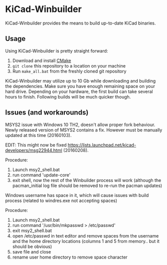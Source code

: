 # KiCad-Winbuilder
KiCad-Winbuilder provides the means to build up-to-date KiCad binaries.

## Usage
Using KiCad-Winbuilder is pretty straight forward:
1. Download and install [CMake](https://cmake.org/ "CMake Homepage")
2. `git clone` this repository to a location on your machine
3. Run `make_all.bat` from the freshly cloned git repository

KiCad-Winbuilder may utilize up to 10 Gb while downloading and building the dependencies. Make sure you have enough remaining space on your hard drive.
Depending on your hardware, the first build can take several hours to finish. Following builds will be much quicker though.

## Issues (and workarounds)

MSYS2 issue with Windows 10 TH2, doesn't allow proper fork behaviour.
Newly released version of MSYS2 contains a fix.  However must be manually updated at this time (20160103).

EDIT: This might now be fixed https://lists.launchpad.net/kicad-developers/msg22944.html (20160208).

Procedure:

1. Launch msy2_shell.bat
2. run command 'update-core'
3. exit shell, now the rest of the Winbuilder process will work (although the pacman_initial log file should be removed to re-run the pacman updates)


Windows username has space in it, which will cause issues with build process (related to windres.exe not accepting spaces)

Procedure:

1. Launch msy2_shell.bat
2. run command '/usr/bin/mkpasswd > /etc/passwd'
3. exit msy2_shell.bat
4. open /etc/passwd in text editor and remove spaces from the username and the home directory locations (columns 1 and 5 from memory.. but it should be obvious)
5. save file and close
6. rename user home directory to remove space character
